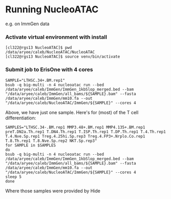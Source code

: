 # Running NucleoATAC
e.g. on ImmGen data

### Activate virtual environment with install
```
[cl322@rgs13 NucleoATAC]$ pwd
/data/aryee/caleb/NucleoATAC/NucleoATAC
[cl322@rgs13 NucleoATAC]$ source venv/bin/activate
```

### Submit job to ErisOne with 4 cores

```
SAMPLE="LTHSC.34+.BM.rep1"
bsub -q big-multi -n 4 nucleoatac run --bed /data/aryee/caleb/ImmGen/ImmGen_1kbSlop_merged.bed --bam "/data/aryee/caleb/ImmGen/all_bams/${SAMPLE}.bam" --fasta /data/aryee/caleb/ImmGen/mm10.fa --out "/data/aryee/caleb/NucleoATAC/ImmGen/${SAMPLE}" --cores 4
```

Above, we have just one sample. Here's for (most) of the T cell differentiation:

```
SAMPLES="LTHSC.34-.BM.rep1 MMP3.48+.BM.rep1 MMP4.135+.BM.rep1 preT.DN2a.Th.rep1 T.DN4.Th.rep1 T.ISP.Th.rep1 T.DP.Th.rep1 T.4.Th.rep1 T.4.Nve.Sp.rep1 Treg.4.25hi.Sp.rep3 Treg.4.FP3+.Nrplo.Co.rep1 T.8.Th.rep1 T.8.Nve.Sp.rep2 NKT.Sp.rep3"
for SAMPLE in $SAMPLES
do
bsub -q big-multi -n 4 nucleoatac run --bed /data/aryee/caleb/ImmGen/ImmGen_1kbSlop_merged.bed --bam "/data/aryee/caleb/ImmGen/all_bams/${SAMPLE}.bam" --fasta /data/aryee/caleb/ImmGen/mm10.fa --out "/data/aryee/caleb/NucleoATAC/ImmGen/${SAMPLE}" --cores 4
sleep 5 
done
```

Where those samples were provided by Hide
